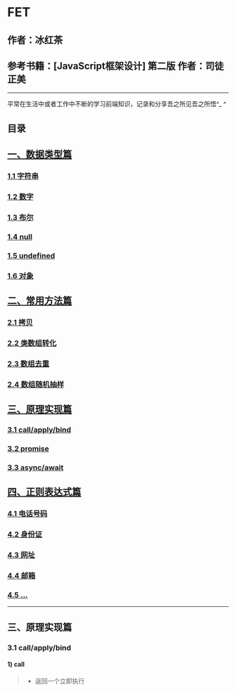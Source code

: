 # FET

## 作者：冰红茶  
## 参考书籍：[JavaScript框架设计] 第二版 作者：司徒正美
    
------    
    
平常在生活中或者工作中不断的学习前端知识，记录和分享吾之所见吾之所悟^_ ^

## 目录
## [一、数据类型篇](#1)
### [1.1 字符串](#1.1)
### [1.2 数字](#1.2)
### [1.3 布尔](#1.3)
### [1.4 null](#1.4)
### [1.5 undefined](#1.5)
### [1.6 对象](#1.6)
## [二、常用方法篇](#2)
### [2.1 拷贝](#2.1)
### [2.2 类数组转化](#2.2)
### [2.3 数组去重](#2.3)
### [2.4 数组随机抽样](#2.4)
## [三、原理实现篇](#3)
### [3.1 call/apply/bind](#3.1)
### [3.2 promise](#3.2)
### [3.3 async/await](#3.3)
## [四、正则表达式篇](#4)
### [4.1 电话号码](#4.1)
### [4.2 身份证](#4.2)
### [4.3 网址](#4.3)
### [4.4 邮箱](#4.4)
### [4.5 ...](#4.5)

        
------      
        
<h2 id='1'>三、原理实现篇</h2>
<h3 id='3.1'>3.1 call/apply/bind</h3>

        
#### 1) call
> - 返回一个立即执行
